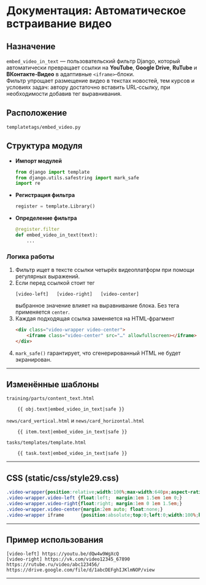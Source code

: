 
# Документация: Автоматическое встраивание видео

## Назначение
`embed_video_in_text` — пользовательский фильтр Django, который автоматически превращает ссылки на **YouTube**, **Google Drive**, **RuTube** и **ВКонтакте‑Видео** в адаптивные `<iframe>`‑блоки.  
Фильтр упрощает размещение видео в текстах новостей, тем курсов и условиях задач: автору достаточно вставить URL‑ссылку, при необходимости добавив тег выравнивания.

## Расположение
```
templatetags/embed_video.py
```

## Структура модуля

* **Импорт модулей**
  ```python
  from django import template
  from django.utils.safestring import mark_safe
  import re
  ```
* **Регистрация фильтра**
  ```python
  register = template.Library()
  ```
* **Определение фильтра**
  ```python
  @register.filter
  def embed_video_in_text(text):
      ...
  ```

### Логика работы
1. Фильтр ищет в тексте ссылки четырёх видеоплатформ при помощи регулярных выражений.
2. Если перед ссылкой стоит тег  
   ```
   [video-left]   [video-right]   [video-center]
   ```  
   выбранное значение влияет на выравнивание блока. Без тега применяется `center`.
3. Каждая подходящая ссылка заменяется на HTML‑фрагмент
   ```html
   <div class="video-wrapper video-center">
       <iframe class="video-center" src="…" allowfullscreen></iframe>
   </div>
   ```
4. `mark_safe()` гарантирует, что сгенерированный HTML не будет экранирован.

---

## Изменённые шаблоны
`training/parts/content_text.html`
```
    {{ obj.text|embed_video_in_text|safe }}
```
`news/card_vertical.html`  и  `news/card_horizontal.html`
```
    {{ item.text|embed_video_in_text|safe }}
```
`tasks/templates/template.html`
```
    {{ task.text|embed_video_in_text|safe }}
```

---

## CSS (static/css/style29.css)
```css
.video-wrapper{position:relative;width:100%;max-width:640px;aspect-ratio:16/9;}
.video-wrapper.video-left {float:left;  margin:1em 1.5em 1em 0;}
.video-wrapper.video-right{float:right; margin:1em 0 1em 1.5em;}
.video-wrapper.video-center{margin:2em auto; float:none;}
.video-wrapper iframe      {position:absolute;top:0;left:0;width:100%;height:100%;border:none;}
```

---

## Пример использования

```
[video-left] https://youtu.be/dQw4w9WgXcQ
[video-right] https://vk.com/video12345_67890
https://rutube.ru/video/abc123456/
https://drive.google.com/file/d/1abcDEFghIJKlmNOP/view
```

---
